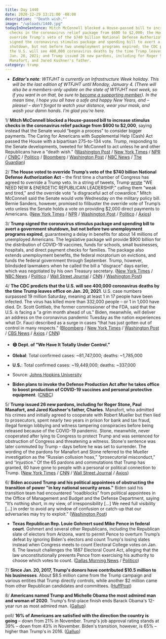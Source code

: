 ```yaml
---
title: Day 1440
date: 2020-12-29 13:21:00 -08:00
description: '"Death wish."'
image: "/uploads/1440.jpg"
todayInOneSentence: Mitch McConnell blocked a House-passed bill to increase stimulus
  checks in the coronavirus relief package from $600 to $2,000; the House voted to
  override Trump’s veto of the $740 billion National Defense Authorization Act; Trump
  signed the coronavirus stimulus package and spending bill to avert a government
  shutdown, but not before two unemployment programs expired; the CDC predicts that
  the U.S. will see 400,000 coronavirus deaths by the time Trump leaves office on
  Jan. 20, 2021; and Trump issued 26 new pardons, including for Roger Stone, Paul
  Manafort, and Jared Kushner's father.
category: trump
---
```


* ***Editor's note**: WTFJHT is currently on Infrastructure Week holiday. This will be the last edition of WTFJHT until Monday, January 4. (There will also be a members-only update on the state of WTFJHT next week, so if you want in on that, be sure to [become a supporting member](https://whatthefuckjusthappenedtoday.com/membership/)). In the mean time, I hope you all have a safe and happy New Years, and – please! – don't forgot to watch your distance, wear your mask, and wash your damn hands. I'm glad you're here.*

1/ **Mitch McConnell blocked a House-passed bill to increase stimulus checks in the coronavirus relief package from $600 to $2,000**, saying instead that the Senate would “begin a process” to consider bigger payments. The Caring for Americans with Supplemental Help (Cash) Act passed the House with a bipartisan 275-to-134 vote. Trump, responding to the Senate developments, tweeted for McConnell to act unless he and other Republicans have a "death wish." ([Washington Post](https://www.washingtonpost.com/powerpost/stimulus-checks-senate/2020/12/29/344fa850-49d9-11eb-839a-cf4ba7b7c48c_story.html) / [New York Times](https://www.nytimes.com/live/2020/12/29/us/joe-biden-trump/mcconnell-blocks-immediate-vote-on-2000-stimulus-checks-leaving-fate-of-larger-payouts-in-limbo) / [NPR](https://www.npr.org/sections/coronavirus-live-updates/2020/12/29/951137699/outlook-unclear-for-2-000-covid-19-relief-payments-as-action-shifts-to-senate) / [CNBC](https://www.cnbc.com/2020/12/29/covid-stimulus-update-senate-considers-vote-on-2000-stimulus-checks.html) / [Politico](https://www.politico.com/news/2020/12/29/2-000-checks-sputter-mcconnell-blocks-dems-451918) / [Bloomberg](https://www.bloomberg.com/news/articles/2020-12-29/senate-gop-blocks-attempt-to-pass-2-000-stimulus-checks?srnd=premium&sref=MIBMEEoj) / [Washington Post](https://www.washingtonpost.com/politics/2020/12/28/house-stimulus-checks/) / [NBC News](https://www.nbcnews.com/politics/congress/house-vote-increasing-coronavirus-stimulus-checks-2-000-n1252429) / [The Guardian](https://www.theguardian.com/world/2020/dec/29/mitch-mcconnell-blocks-trump-push-covid-stimulus-checks-2000))

2/ **The House voted to override Trump’s veto of the $740 billion National Defense Authorization Act** – the first time a chamber of Congress has agreed to override a Trump veto. In a string of tweets, Trump [wrote](https://www.washingtonpost.com/politics/trump-lashes-out-at-weak-and-tired-republican-congressional-leadership/2020/12/29/c242d412-49e7-11eb-a9f4-0e668b9772ba_story.html) "WE NEED NEW & ENERGETIC REPUBLICAN LEADERSHIP," calling them “weak and tired," and the override vote “a disgraceful act of cowardice.” Mitch McConnell said the Senate would vote Wednesday on the military policy bill. Bernie Sanders, however, promised to filibuster the override vote of Trump’s veto unless the Senate holds a vote on providing $2,000 direct payments to Americans. ([New York Times](https://www.nytimes.com/2020/12/28/us/politics/house-overrides-trump-veto-military-bill.html) / [NPR](https://www.npr.org/2020/12/28/950802271/house-rejects-trumps-defense-bill-veto-in-highly-unusual-vote) / [Washington Post](https://www.washingtonpost.com/politics/trump-lashes-out-at-weak-and-tired-republican-congressional-leadership/2020/12/29/c242d412-49e7-11eb-a9f4-0e668b9772ba_story.html?itid=hp-top-table-main) / [Politico](https://www.politico.com/news/2020/12/28/bernie-sanders-filibuster-delay-defense-veto-override-451697) / [Axios](https://www.axios.com/house-trump-veto-override-defense-bill-ndaa-418d4fb0-0aeb-40cb-bb22-a2643b1b039b.html))

3/ **Trump signed the coronavirus stimulus package and spending bill to avert a government shutdown, but not before two unemployment programs expired**, guaranteeing a delay in benefits for about 14 millions of unemployed Americans. The legislative package will provide $900 billion for the distribution of COVID-19 vaccines, funds for schools, small businesses, hospitals, and direct payment checks for families. The package also extends unemployment benefits, the federal moratorium on evictions, and funds the federal government through September. Trump, however, blindsided lawmakers when he called the bill a "disgrace" days earlier, which was negotiated by his own Treasury secretary. ([New York Times](https://www.nytimes.com/2020/12/27/us/politics/trump-signs-pandemic-relief.html) / [NBC News](https://www.nbcnews.com/politics/donald-trump/covid-unemployment-benefits-expire-after-trump-refuses-sign-aid-bill-n1252392) / [Politico](https://www.politico.com/news/2020/12/27/congress-stimulus-deal-450380) / [Wall Street Journal](https://www.wsj.com/articles/trump-signs-covid-19-aid-bill-averting-government-shutdown-11609117841) / [CNN](https://www.cnn.com/2020/12/27/politics/trump-relief-bill-christmas-eve/index.html) / [Washington Post](https://www.washingtonpost.com/us-policy/2020/12/27/trump-stimulus-shutdown-congress/))

4/ **The CDC predicts that the U.S. will see 400,000 coronavirus deaths by the time Trump leaves office on Jan. 20, 2021**. U.S. case numbers surpassed 19 million Saturday, meaning at least 1 in 17 people have been infected. The virus has killed more than 332,000 people – or 1 in 1,000 have died.  Dr. Scott Gottlieb, the former commissioner of the FDA, said that the U.S. is facing a "a grim month ahead of us." Biden, meanwhile, will deliver an address on the coronavirus pandemic Tuesday as the nation experiences what Dr. Fauci described as a surge in cases “that has just gotten out of control in many respects.” ([Bloomberg](https://www.bloomberg.com/news/articles/2020-12-29/cdc-forecasts-400-000-u-s-covid-deaths-before-trump-s-exit?srnd=premium&sref=MIBMEEoj) / [New York Times](https://www.nytimes.com/2020/12/27/us/1-of-every-17-people-in-the-us-has-been-infected-and-1-in-1000-has-died-yet-the-worst-may-lie-ahead.html) / [Washington Post](https://www.washingtonpost.com/politics/biden-coronavirus--surge-speech/2020/12/29/47134920-49d3-11eb-a9f4-0e668b9772ba_story.html) / [CBS News](https://www.cbsnews.com/news/gottlieb-coronavirus-grim-month-ahead-of-us-face-the-nation/) / [Axios](https://www.axios.com/covid-19-1-in-17-test-positive-1-in-1000-died-us-021facd9-3ee8-4b4f-b98b-ae0689ecfbe5.html) / [CNN](https://www.cnn.com/2020/12/27/politics/anthony-fauci-biden-coronavirus-cnntv/index.html))

* #### 😷 Dept. of "We Have It Totally Under Control."

* **Global**: Total confirmed cases: \~81,747,000; deaths: \~1,785,000

* **U.S.**: Total confirmed cases: \~19,449,000; deaths: \~337,000

* Source: [Johns Hopkins University](https://coronavirus.jhu.edu/map.html)

* **Biden plans to invoke the Defense Production Act after he takes office to boost production of COVID-19 vaccines and personal protective equipment**. ([CNBC](https://www.cnbc.com/2020/12/28/biden-will-invoke-defense-production-act-to-boost-covid-vaccine-production-advisor-says.html))

5/ **Trump issued 26 new pardons, including for Roger Stone, Paul Manafort, and Jared Kushner's father, Charles**. Manafort, who admitted his crimes and initially agreed to cooperate with Robert Mueller but then lied to prosecutors, spent nearly two years in prison for bank and tax fraud, illegal foreign lobbying and witness tampering conspiracies before being released because of the COVID-19 pandemic. Stone, meanwhile, never cooperated after lying to Congress to protect Trump and was sentenced for obstruction of Congress and threatening a witness. Stone's sentence was later commuted by Trump – days before he was set to surrender. The wording of the pardons for Manafort and Stone referred to the Mueller investigation as the “Russian collusion hoax,” “prosecutorial misconduct,” and “injustice.” Of the 65 pardons and commutations that Trump has granted, 60 have gone to people with a personal or political connection to Trump. ([New York Times](https://www.nytimes.com/2020/12/23/us/politics/trump-pardon-manafort-stone.html) / [CNN](https://www.cnn.com/2020/12/23/politics/trump-pardons-stone-manafort-kushner/index.html) / [Wall Street Journal](https://www.wsj.com/articles/trump-issues-26-more-pardons-including-to-paul-manafort-roger-stone-11608769926) / [Axios](https://www.axios.com/trump-pardons-paul-manafort-roger-stone-charles-kushner-1102411a-40f0-4b08-a4df-ec3e2652a522.html))

6/ **Biden accused Trump and his political appointees of obstructing the transition of power "in key national security areas."** Biden said his transition team had encountered “roadblocks” from political appointees in the Office of Management and Budget and the Defense Department, saying "It’s nothing short, in my view, of irresponsibility \[...\] We need full visibility \[...\] in order to avoid any window of confusion or catch-up that our adversaries may try to exploit.” ([Washington Post](https://www.washingtonpost.com/politics/biden-trump-obstruction/2020/12/28/d4dd6e7e-4925-11eb-839a-cf4ba7b7c48c_story.html))

* **Texas Republican Rep. Louie Gohmert sued Mike Pence in federal court**. Gohmert and several other Republicans, including the Republican slate of electors from Arizona, want to permit Pence to overturn Trump’s defeat by ignoring Biden's electors and count Trump's losing slates instead when Congress meets to count Electoral College votes on Jan. 6. The lawsuit challenges the 1887 Electoral Count Act, alleging that the law unconstitutionally prevents Pence from exercising his authority to choose which votes to count. ([Dallas Morning News](https://www.dallasnews.com/news/politics/2020/12/28/louie-gohmert-sues-pence-in-far-fetched-bid-to-overturn-election-results-on-jan-6/) / [Politico](https://www.politico.com/news/2020/12/28/gohmert-suit-pence-overturn-trumps-defeat-451485))

7/ **Since Jan. 20, 2017, Trump's donors have contributed $10.5 million to his businesses**. About $8.5 million came from the Trump campaign and various entities that Trump directly controls, while another $2 million came from other Republican candidates and committees. ([HuffPost](https://www.huffpost.com/entry/trump-self-dealing-campaign-slush-fund-donations_n_5fe7b503c5b6acb534585c51))

8/ **Americans named Trump and Michelle Obama the most admired man and woman of 2020**. Trump's first-place finish ends Barack Obama's 12-year run as most admired man. ([Gallup](https://news.gallup.com/poll/328193/donald-trump-michelle-obama-admired-2020.aspx))

poll/ **16% of Americans are satisfied with the direction the country is going** – down from 21% in November. Trump's job approval rating stands at 39% – down from 43% in November. Biden's transition, however, is 65% – higher than Trump's in 2016. ([Gallup](https://news.gallup.com/poll/328106/public-mood-sours-satisfied-approve-trump.aspx))